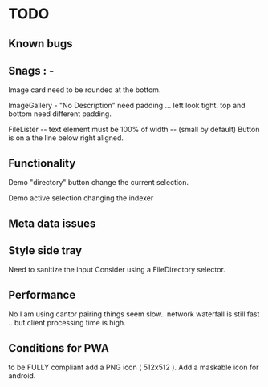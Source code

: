 # TODO

## Known bugs

## Snags : -

  Image card need to be rounded at the bottom.

  ImageGallery - "No Description" need padding ... left look tight.
  top and bottom need different padding.

  FileLister -- text element must be 100% of width -- (small by default)
  Button is on a the line below right aligned.

## Functionality

  Demo "directory" button change the current selection.

  Demo active selection changing the indexer

## Meta data issues

## Style side tray

 Need to sanitize the input
 Consider using a FileDirectory selector.

## Performance

No I am using cantor pairing things seem slow..
network waterfall is still fast .. but client processing time is high.

## Conditions for PWA

to be FULLY compliant add a PNG icon ( 512x512 ).
Add a maskable icon for android.
